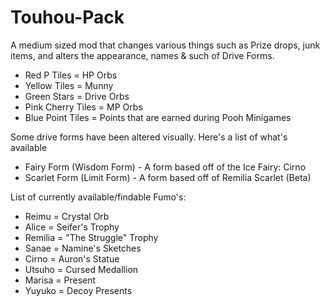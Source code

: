 # Touhou-Pack
A medium sized mod that changes various things such as Prize drops, junk items, and alters the appearance, names & such of Drive Forms.

- Red P Tiles = HP Orbs
- Yellow Tiles = Munny
- Green Stars = Drive Orbs
- Pink Cherry Tiles = MP Orbs
- Blue Point Tiles = Points that are earned during Pooh Minigames

Some drive forms have been altered visually. Here's a list of what's available

- Fairy Form (Wisdom Form) - A form based off of the Ice Fairy: Cirno
- Scarlet Form (Limit Form) - A form based off of Remilia Scarlet (Beta)

List of currently available/findable Fumo's:
- Reimu = Crystal Orb
- Alice = Seifer's Trophy
- Remilia = "The Struggle" Trophy
- Sanae = Namine's Sketches
- Cirno = Auron's Statue
- Utsuho = Cursed Medallion
- Marisa = Present
- Yuyuko = Decoy Presents
